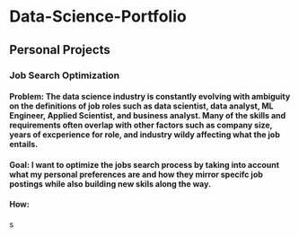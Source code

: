 # Data-Science-Portfolio
## Personal Projects
### Job Search Optimization
#### Problem: The data science industry is constantly evolving with ambiguity on the definitions of job roles such as data scientist, data analyst, ML Engineer, Applied Scientist, and business analyst. Many of the skills and requirements often overlap with other factors such as company size, years of excperience for role, and industry wildy affecting what the job entails.
#### Goal: I want to optimize the jobs search process by taking into account what my personal preferences are and how they mirror specifc job postings while also building new skils along the way.
#### How: 
s
